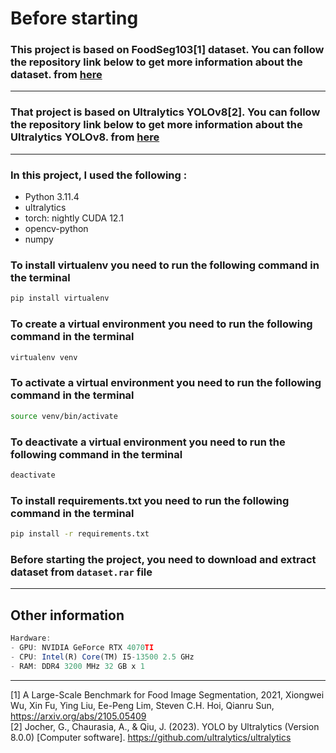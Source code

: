 # Before starting 

### This project is based on **FoodSeg103**[1] dataset. You can follow the repository link below to get more information about the dataset. from [here](https://github.com/LARC-CMU-SMU/FoodSeg103-Benchmark-v1)
-----------------------
### That project is based on **Ultralytics YOLOv8**[2]. You can follow the repository link below to get more information about the **Ultralytics YOLOv8**. from [here](https://github.com/ultralytics/ultralytics)
-----------------------

### In this project, I used the following :

- Python 3.11.4
- ultralytics
- torch: nightly CUDA 12.1
- opencv-python
- numpy

### To install virtualenv you need to run the following command in the terminal

```bash
pip install virtualenv
```

### To create a virtual environment you need to run the following command in the terminal

```bash
virtualenv venv
```

### To activate a virtual environment you need to run the following command in the terminal

```bash
source venv/bin/activate
```

### To deactivate a virtual environment you need to run the following command in the terminal

```bash
deactivate
```

### To install requirements.txt you need to run the following command in the terminal

```bash
pip install -r requirements.txt
```

### Before starting the project, you need to download and extract dataset from `dataset.rar` file

-----------------------
## Other information


```javascript
Hardware:
- GPU: NVIDIA GeForce RTX 4070TI
- CPU: Intel(R) Core(TM) I5-13500 2.5 GHz
- RAM: DDR4 3200 MHz 32 GB x 1
```

-----------------------
[1] A Large-Scale Benchmark for Food Image Segmentation, 2021,
Xiongwei Wu, Xin Fu, Ying Liu, Ee-Peng Lim, Steven C.H. Hoi, Qianru Sun,
https://arxiv.org/abs/2105.05409 \
[2] Jocher, G., Chaurasia, A., & Qiu, J. (2023). YOLO by Ultralytics (Version 8.0.0) [Computer software]. https://github.com/ultralytics/ultralytics
